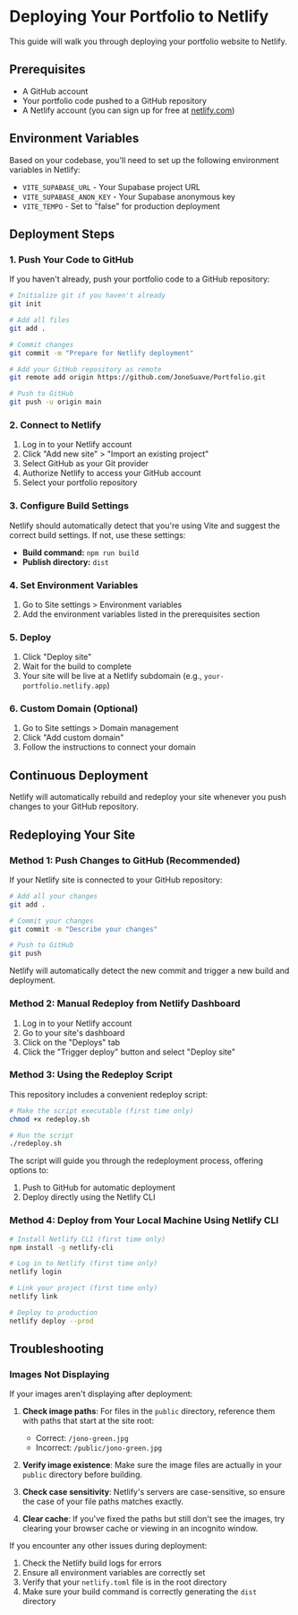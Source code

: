 # Deploying Your Portfolio to Netlify

This guide will walk you through deploying your portfolio website to Netlify.

## Prerequisites

- A GitHub account
- Your portfolio code pushed to a GitHub repository
- A Netlify account (you can sign up for free at [netlify.com](https://netlify.com))

## Environment Variables

Based on your codebase, you'll need to set up the following environment variables in Netlify:

- `VITE_SUPABASE_URL` - Your Supabase project URL
- `VITE_SUPABASE_ANON_KEY` - Your Supabase anonymous key
- `VITE_TEMPO` - Set to "false" for production deployment

## Deployment Steps

### 1. Push Your Code to GitHub

If you haven't already, push your portfolio code to a GitHub repository:

```bash
# Initialize git if you haven't already
git init

# Add all files
git add .

# Commit changes
git commit -m "Prepare for Netlify deployment"

# Add your GitHub repository as remote
git remote add origin https://github.com/JonoSuave/Portfolio.git

# Push to GitHub
git push -u origin main
```

### 2. Connect to Netlify

1. Log in to your Netlify account
2. Click "Add new site" > "Import an existing project"
3. Select GitHub as your Git provider
4. Authorize Netlify to access your GitHub account
5. Select your portfolio repository

### 3. Configure Build Settings

Netlify should automatically detect that you're using Vite and suggest the correct build settings. If not, use these settings:

- **Build command:** `npm run build`
- **Publish directory:** `dist`

### 4. Set Environment Variables

1. Go to Site settings > Environment variables
2. Add the environment variables listed in the prerequisites section

### 5. Deploy

1. Click "Deploy site"
2. Wait for the build to complete
3. Your site will be live at a Netlify subdomain (e.g., `your-portfolio.netlify.app`)

### 6. Custom Domain (Optional)

1. Go to Site settings > Domain management
2. Click "Add custom domain"
3. Follow the instructions to connect your domain

## Continuous Deployment

Netlify will automatically rebuild and redeploy your site whenever you push changes to your GitHub repository.

## Redeploying Your Site

### Method 1: Push Changes to GitHub (Recommended)

If your Netlify site is connected to your GitHub repository:

```bash
# Add all your changes
git add .

# Commit your changes
git commit -m "Describe your changes"

# Push to GitHub
git push
```

Netlify will automatically detect the new commit and trigger a new build and deployment.

### Method 2: Manual Redeploy from Netlify Dashboard

1. Log in to your Netlify account
2. Go to your site's dashboard
3. Click on the "Deploys" tab
4. Click the "Trigger deploy" button and select "Deploy site"

### Method 3: Using the Redeploy Script

This repository includes a convenient redeploy script:

```bash
# Make the script executable (first time only)
chmod +x redeploy.sh

# Run the script
./redeploy.sh
```

The script will guide you through the redeployment process, offering options to:
1. Push to GitHub for automatic deployment
2. Deploy directly using the Netlify CLI

### Method 4: Deploy from Your Local Machine Using Netlify CLI

```bash
# Install Netlify CLI (first time only)
npm install -g netlify-cli

# Log in to Netlify (first time only)
netlify login

# Link your project (first time only)
netlify link

# Deploy to production
netlify deploy --prod
```

## Troubleshooting

### Images Not Displaying

If your images aren't displaying after deployment:

1. **Check image paths**: For files in the `public` directory, reference them with paths that start at the site root:
   - Correct: `/jono-green.jpg`
   - Incorrect: `/public/jono-green.jpg`

2. **Verify image existence**: Make sure the image files are actually in your `public` directory before building.

3. **Check case sensitivity**: Netlify's servers are case-sensitive, so ensure the case of your file paths matches exactly.

4. **Clear cache**: If you've fixed the paths but still don't see the images, try clearing your browser cache or viewing in an incognito window.

If you encounter any other issues during deployment:

1. Check the Netlify build logs for errors
2. Ensure all environment variables are correctly set
3. Verify that your `netlify.toml` file is in the root directory
4. Make sure your build command is correctly generating the `dist` directory
